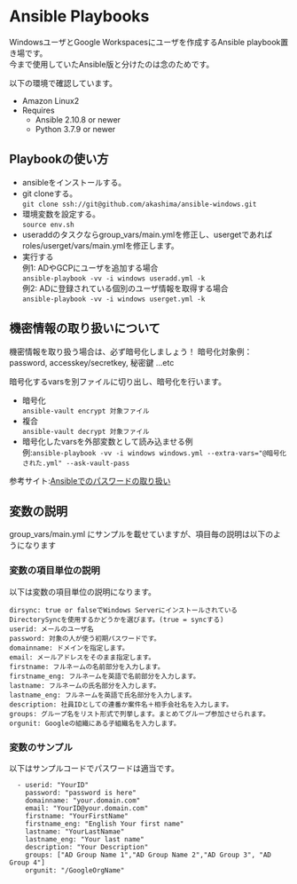 Ansible Playbooks
====
WindowsユーザとGoogle Workspacesにユーザを作成するAnsible playbook置き場です。  
今まで使用していたAnsible版と分けたのは念のためです。  
  
以下の環境で確認しています。  
  
* Amazon Linux2
* Requires
    * Ansible 2.10.8 or newer
    * Python 3.7.9 or newer
  
## Playbookの使い方
  
* ansibleをインストールする。
* git cloneする。  
`git clone ssh://git@github.com/akashima/ansible-windows.git`
* 環境変数を設定する。  
`source env.sh`
* useraddのタスクならgroup_vars/main.ymlを修正し、usergetであればroles/userget/vars/main.ymlを修正します。  
* 実行する  
例1: ADやGCPにユーザを追加する場合  
`ansible-playbook -vv -i windows useradd.yml -k`  
例2: ADに登録されている個別のユーザ情報を取得する場合  
`ansible-playbook -vv -i windows userget.yml -k`  

## 機密情報の取り扱いについて

機密情報を取り扱う場合は、必ず暗号化しましょう！
暗号化対象例：password, accesskey/secretkey, 秘密鍵 ...etc

暗号化するvarsを別ファイルに切り出し、暗号化を行います。

* 暗号化  
`ansible-vault encrypt 対象ファイル`
* 複合  
`ansible-vault decrypt 対象ファイル`
* 暗号化したvarsを外部変数として読み込ませる例  
例:`ansible-playbook -vv -i windows windows.yml --extra-vars="@暗号化された.yml" --ask-vault-pass`

参考サイト:[Ansibleでのパスワードの取り扱い](http://qiita.com/jimaoka/items/535d5feb9b99fe5b3318)

## 変数の説明
group_vars/main.yml にサンプルを載せていますが、項目毎の説明は以下のようになります  

### 変数の項目単位の説明
以下は変数の項目単位の説明になります。  

```
dirsync: true or falseでWindows ServerにインストールされているDirectorySyncを使用するかどうかを選びます。(true = syncする)
userid: メールのユーザ名
password: 対象の人が使う初期パスワードです。
domainname: ドメインを指定します。
email: メールアドレスをそのまま指定します。
firstname: フルネームの名前部分を入力します。
firstname_eng: フルネームを英語で名前部分を入力します。
lastname: フルネームの氏名部分を入力します。
lastname_eng: フルネームを英語で氏名部分を入力します。
description: 社員IDとしての連番か案件名＋相手会社名を入力します。
groups: グループ名をリスト形式で列挙します。まとめてグループ参加させられます。
orgunit: Googleの組織にある子組織名を入力します。
```

### 変数のサンプル
以下はサンプルコードでパスワードは適当です。  
```
  - userid: "YourID"
    password: "password is here"
    domainname: "your.domain.com"
    email: "YourID@your.domain.com"
    firstname: "YourFirstName"
    firstname_eng: "English Your first name"
    lastname: "YourLastNamae"
    lastname_eng: "Your last name"
    description: "Your Description"
    groups: ["AD Group Name 1","AD Group Name 2","AD Group 3", "AD Group 4"]
    orgunit: "/GoogleOrgName"
```
